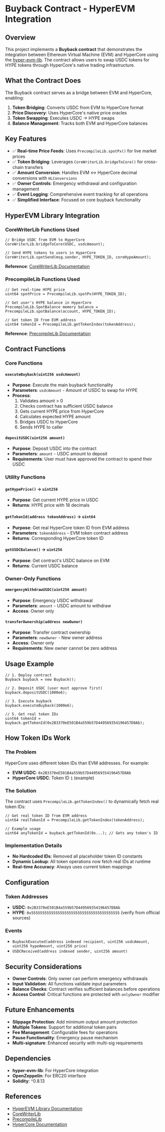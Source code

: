 # Buyback Contract - HyperEVM Integration

## Overview

This project implements a **Buyback contract** that demonstrates the integration between Ethereum Virtual Machine (EVM) and HyperCore using the [hyper-evm-lib](https://www.hyperlib.dev/). The contract allows users to swap USDC tokens for HYPE tokens through HyperCore's native trading infrastructure.

## What the Contract Does

The Buyback contract serves as a bridge between EVM and HyperCore, enabling:

1. **Token Bridging**: Converts USDC from EVM to HyperCore format
2. **Price Discovery**: Uses HyperCore's native price oracles
3. **Token Swapping**: Executes USDC → HYPE swaps
4. **Balance Management**: Tracks both EVM and HyperCore balances

## Key Features

- ✅ **Real-time Price Feeds**: Uses `PrecompileLib.spotPx()` for live market prices
- ✅ **Token Bridging**: Leverages `CoreWriterLib.bridgeToCore()` for cross-chain transfers
- ✅ **Amount Conversion**: Handles EVM ↔ HyperCore decimal conversions with `HLConversions`
- ✅ **Owner Controls**: Emergency withdrawal and configuration management
- ✅ **Event Logging**: Comprehensive event tracking for all operations
- ✅ **Simplified Interface**: Focused on core buyback functionality

## HyperEVM Library Integration

### CoreWriterLib Functions Used

```solidity
// Bridge USDC from EVM to HyperCore
CoreWriterLib.bridgeToCore(USDC, usdcAmount);

// Send HYPE tokens to users in HyperCore
CoreWriterLib.spotSend(msg.sender, HYPE_TOKEN_ID, coreHypeAmount);
```

**Reference**: [CoreWriterLib Documentation](https://www.hyperlib.dev/dev/corewriter)

### PrecompileLib Functions Used

```solidity
// Get real-time HYPE price
uint64 spotPrice = PrecompileLib.spotPx(HYPE_TOKEN_ID);

// Get user's HYPE balance in HyperCore
PrecompileLib.SpotBalance memory balance = PrecompileLib.spotBalance(account, HYPE_TOKEN_ID);

// Get token ID from EVM address
uint64 tokenId = PrecompileLib.getTokenIndex(tokenAddress);
```

**Reference**: [PrecompileLib Documentation](https://www.hyperlib.dev/dev/precompile)

## Contract Functions

### Core Functions

#### `executeBuyback(uint256 usdcAmount)`
- **Purpose**: Execute the main buyback functionality
- **Parameters**: `usdcAmount` - Amount of USDC to swap for HYPE
- **Process**: 
  1. Validates amount > 0
  2. Checks contract has sufficient USDC balance
  3. Gets current HYPE price from HyperCore
  4. Calculates expected HYPE amount
  5. Bridges USDC to HyperCore
  6. Sends HYPE to caller

#### `depositUSDC(uint256 amount)`
- **Purpose**: Deposit USDC into the contract
- **Parameters**: `amount` - USDC amount to deposit
- **Requirements**: User must have approved the contract to spend their USDC

### Utility Functions

#### `getHypePrice()` → `uint256`
- **Purpose**: Get current HYPE price in USDC
- **Returns**: HYPE price with 18 decimals

#### `getTokenId(address tokenAddress)` → `uint64`
- **Purpose**: Get real HyperCore token ID from EVM address
- **Parameters**: `tokenAddress` - EVM token contract address
- **Returns**: Corresponding HyperCore token ID

#### `getUSDCBalance()` → `uint256`
- **Purpose**: Get contract's USDC balance on EVM
- **Returns**: Current USDC balance

### Owner-Only Functions

#### `emergencyWithdrawUSDC(uint256 amount)`
- **Purpose**: Emergency USDC withdrawal
- **Parameters**: `amount` - USDC amount to withdraw
- **Access**: Owner only

#### `transferOwnership(address newOwner)`
- **Purpose**: Transfer contract ownership
- **Parameters**: `newOwner` - New owner address
- **Access**: Owner only
- **Requirements**: New owner cannot be zero address

## Usage Example

```solidity
// 1. Deploy contract
Buyback buyback = new Buyback();

// 2. Deposit USDC (user must approve first)
buyback.depositUSDC(1000e6);

// 3. Execute buyback
buyback.executeBuyback(1000e6);

// 5. Get real token IDs
uint64 tokenId = buyback.getTokenId(0x2B3370eE501B4a559b57D449569354196457D8Ab);
```

## How Token IDs Work

### The Problem

HyperCore uses different token IDs than EVM addresses. For example:
- **EVM USDC**: `0x2B3370eE501B4a559b57D449569354196457D8Ab`
- **HyperCore USDC**: Token ID `1` (example)

### The Solution

The contract uses `PrecompileLib.getTokenIndex()` to dynamically fetch real token IDs:

```solidity
// Get real token ID from EVM address
uint64 realTokenId = PrecompileLib.getTokenIndex(tokenAddress);

// Example usage
uint64 anyTokenId = buyback.getTokenId(0x...); // Gets any token's ID
```

### Implementation Details
- **No Hardcoded IDs**: Removed all placeholder token ID constants
- **Dynamic Lookup**: All token operations now fetch real IDs at runtime
- **Real-time Accuracy**: Always uses current token mappings

## Configuration

### Token Addresses
- **USDC**: `0x2B3370eE501B4a559b57D449569354196457D8Ab`
- **HYPE**: `0x5555555555555555555555555555555555555555` (verify from official sources)

### Events
- `BuybackExecuted(address indexed recipient, uint256 usdcAmount, uint256 hypeAmount, uint256 price)`
- `USDCReceived(address indexed sender, uint256 amount)`

## Security Considerations

- **Owner Controls**: Only owner can perform emergency withdrawals
- **Input Validation**: All functions validate input parameters
- **Balance Checks**: Contract verifies sufficient balances before operations
- **Access Control**: Critical functions are protected with `onlyOwner` modifier

## Future Enhancements

- **Slippage Protection**: Add minimum output amount protection
- **Multiple Tokens**: Support for additional token pairs
- **Fee Management**: Configurable fees for operations
- **Pause Functionality**: Emergency pause mechanism
- **Multi-signature**: Enhanced security with multi-sig requirements

## Dependencies

- **hyper-evm-lib**: For HyperCore integration
- **OpenZeppelin**: For ERC20 interface
- **Solidity**: ^0.8.13

## References

- [HyperEVM Library Documentation](https://www.hyperlib.dev/)
- [CoreWriterLib](https://www.hyperlib.dev/dev/corewriter)
- [PrecompileLib](https://www.hyperlib.dev/dev/precompile)
- [HyperCore Documentation](https://hyperliquid.gitbook.io/hyperliquid/developers/hypercore)